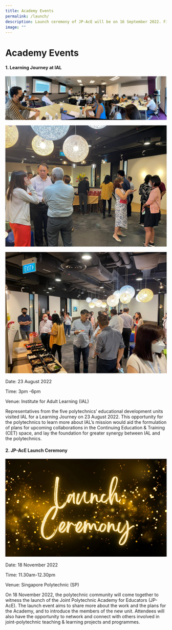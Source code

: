 ```yaml
---
title: Academy Events
permalink: /launch/
description: Launch ceremony of JP-AcE will be on 16 September 2022. Find out more!
image: ""
---
```

# Academy Events


#### 1. Learning Journey at IAL

![](/images/IALvisit1.jpeg)

![](/images/IALvisit2.jpeg)

![](/images/IALvisit3.jpeg)

Date: 23 August 2022

Time: 3pm -6pm

Venue: Institute for Adult Learning (IAL)

Representatives from the five polytechnics’ educational development units visited IAL for a Learning Journey on 23 August 2022. This opportunity for the polytechnics to learn more about IAL’s mission would aid the formulation of plans for upcoming collaborations in the Continuing Education & Training (CET) space, and lay the foundation for greater synergy between IAL and the polytechnics.

      

#### 2. JP-AcE Launch Ceremony 

![](/images/launch%20ceremony.png)

Date: 18 November 2022

Time: 11.30am-12.30pm

Venue: Singapore Polytechnic (SP)

On 18 November 2022, the polytechnic community will come together to witness the launch of the Joint Polytechnic Academy for Educators (JP-AcE). The launch event aims to share more about the work and the plans for the Academy, and to introduce the members of the new unit. Attendees will also have the opportunity to network and connect with others involved in joint-polytechnic teaching & learning projects and programmes.